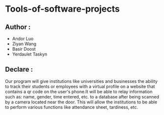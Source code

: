 # Tools-of-software-projects

## Author :
* Andor Luo
* Ziyan Wang
* Basir Doost
* Yerdaulet Taskyn

## Declare :
Our program will give institutions like universities and businesses the ability to track their students or employees with a virtual profile on a website that contains a qr code on the user's phone.It will be able to relay information such as: name, gender, time entered, etc. to a database after being scanned by a camera located near the door. This will allow the institutions to be able to perform various functions like attendance sheet, tardiness, etc.
